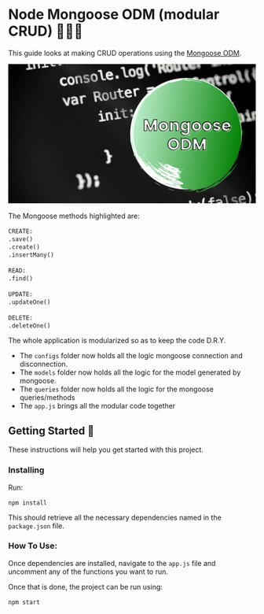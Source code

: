 # Node Mongoose ODM (modular CRUD) 🚀🚀🚀

This guide looks at making CRUD operations using the [Mongoose ODM](https://mongoosejs.com/). 

![mongoose-banner](./assets/mongoose-banner.png)

The Mongoose methods highlighted are:

```
CREATE:
.save()
.create()
.insertMany()

READ:
.find()

UPDATE:
.updateOne()

DELETE:
.deleteOne()
```

The whole application is modularized so as to keep the code D.R.Y.

- The ```configs``` folder now holds all the logic mongoose connection and disconnection.
- The ```models``` folder now holds all the logic for the model generated by mongoose. 
- The ```queries``` folder now holds all the logic for the mongoose queries/methods 
- The ```app.js``` brings all the modular code together

## Getting Started 🏁

These instructions will help you get started with this project.

### Installing

Run:

```
npm install
```

This should retrieve all the necessary dependencies named in the `package.json` file.

### How To Use:

Once dependencies are installed, navigate to the ```app.js``` file and uncomment any of the functions you want to run.

Once that is done, the project can be run using:

```
npm start
```
